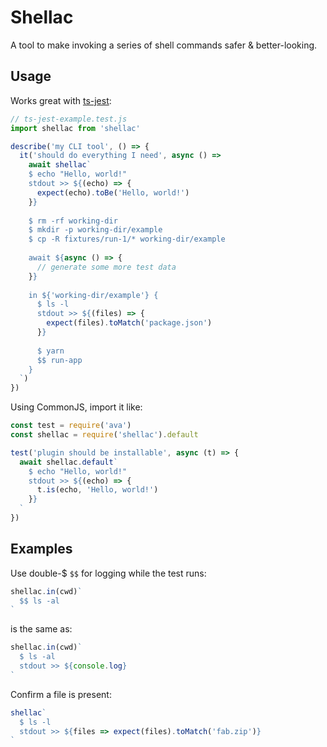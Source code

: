 # Shellac

A tool to make invoking a series of shell commands safer & better-looking.

## Usage

Works great with [ts-jest](https://github.com/kulshekhar/ts-jest#getting-started):

```js
// ts-jest-example.test.js
import shellac from 'shellac'

describe('my CLI tool', () => {
  it('should do everything I need', async () =>
    await shellac`
    $ echo "Hello, world!"
    stdout >> ${(echo) => {
      expect(echo).toBe('Hello, world!')
    }}
    
    $ rm -rf working-dir
    $ mkdir -p working-dir/example
    $ cp -R fixtures/run-1/* working-dir/example
    
    await ${async () => {
      // generate some more test data
    }}
    
    in ${'working-dir/example'} {
      $ ls -l
      stdout >> ${(files) => {
        expect(files).toMatch('package.json')
      }}
      
      $ yarn
      $$ run-app
    }
  `)
})
```

Using CommonJS, import it like:

```js
const test = require('ava')
const shellac = require('shellac').default

test('plugin should be installable', async (t) => {
  await shellac.default`
    $ echo "Hello, world!"
    stdout >> ${(echo) => {
      t.is(echo, 'Hello, world!')
    }}
  `
})
```

## Examples

Use double-$ `$$` for logging while the test runs:

```js
shellac.in(cwd)`
  $$ ls -al
`
```

is the same as:

```js
shellac.in(cwd)`
  $ ls -al
  stdout >> ${console.log}
`
```

Confirm a file is present:

```js
shellac`
  $ ls -l
  stdout >> ${files => expect(files).toMatch('fab.zip')}
`
```
